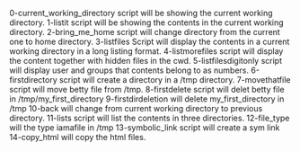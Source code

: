 0-current_working_directory script will be showing the current working directory.
1-listit script will be showing the contents in the current working directory.
2-bring_me_home script will change directory from the current one to home directory.
3-listfiles Script will display the contents in a current working directory in a long listing format.
4-listmorefiles script will display the content together with hidden files in the cwd.
5-listfilesdigitonly script will display user and groups that contents belong to as numbers.
6-firstdirectory script will create a directory in a /tmp directory.
7-movethatfile script will move betty file from /tmp.
8-firstdelete script will delet betty file in /tmp/my_first_directory
9-firstdirdeletion will delete  my_first_directory in /tmp
10-back will change from current working directory to previous directory.
11-lists script will list the contents in three directories.
12-file_type will the type iamafile in /tmp
13-symbolic_link script will create a sym link 
14-copy_html will copy the html files.
